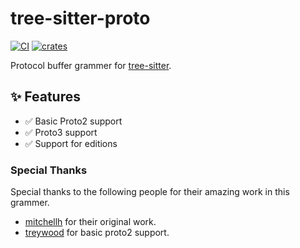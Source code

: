 # tree-sitter-proto

[![CI][ci]](https://github.com/coder3101/tree-sitter-proto/actions/workflows/ci.yml)
[![crates][crates]](https://crates.io/coder3101/tree-sitter-proto)

Protocol buffer grammer for [tree-sitter](https://github.com/tree-sitter/tree-sitter).


## ✨ Features

- ✅ Basic Proto2 support
- ✅ Proto3 support
- ✅ Support for editions


### Special Thanks 

Special thanks to the following people for their amazing work in this grammer.

- [mitchellh](https://github.com/mitchellh/tree-sitter-proto) for their original work.
- [treywood](https://github.com/treywood/tree-sitter-proto) for basic proto2 support.

[ci]: https://img.shields.io/github/actions/workflow/status/coder3101/tree-sitter-proto/ci.yml?logo=github&label=CI
[crates]: https://img.shields.io/crates/v/tree-sitter-proto?logo=rust